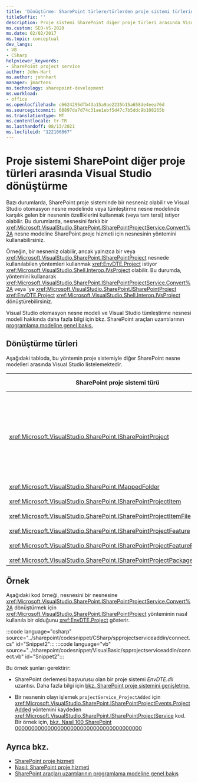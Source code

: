 ```yaml
---
title: 'Dönüştürme: SharePoint türlere/türlerden proje sistemi türlerine dönüştürme'
titleSuffix: ''
description: Proje sistemi SharePoint diğer proje türleri arasında Visual Studio dönüştürme. Dönüştürülecek türlerin ayrıntılarının yer alan bir listeye bakın.
ms.custom: SEO-VS-2020
ms.date: 02/02/2017
ms.topic: conceptual
dev_langs:
- VB
- CSharp
helpviewer_keywords:
- SharePoint project service
author: John-Hart
ms.author: johnhart
manager: jmartens
ms.technology: sharepoint-development
ms.workload:
- office
ms.openlocfilehash: c6624295dfb43a15a9ae2235b15a658de4eea76d
ms.sourcegitcommit: 68897da7d74c31ae1ebf5d47c7b5ddc9b108265b
ms.translationtype: MT
ms.contentlocale: tr-TR
ms.lasthandoff: 08/13/2021
ms.locfileid: "122106867"
---
```

# <a name="convert-between-sharepoint-project-system-types-and-other-visual-studio-project-types"></a>Proje sistemi SharePoint diğer proje türleri arasında Visual Studio dönüştürme
  Bazı durumlarda, SharePoint proje sisteminde bir nesneniz olabilir ve Visual Studio otomasyon nesne modelinde veya tümleştirme nesne modelinde karşılık gelen bir nesnenin özelliklerini kullanmak (veya tam tersi) istiyor olabilir. Bu durumlarda, nesnesini farklı bir <xref:Microsoft.VisualStudio.SharePoint.ISharePointProjectService.Convert%2A> nesne modeline SharePoint proje hizmeti için nesnesinin yöntemini kullanabilirsiniz.

 Örneğin, bir nesneniz olabilir, ancak yalnızca bir veya <xref:Microsoft.VisualStudio.SharePoint.ISharePointProject> nesnede kullanılabilen yöntemleri kullanmak <xref:EnvDTE.Project> istiyor <xref:Microsoft.VisualStudio.Shell.Interop.IVsProject> olabilir. Bu durumda, yöntemini kullanarak <xref:Microsoft.VisualStudio.SharePoint.ISharePointProjectService.Convert%2A> veya 'ye <xref:Microsoft.VisualStudio.SharePoint.ISharePointProject> <xref:EnvDTE.Project> <xref:Microsoft.VisualStudio.Shell.Interop.IVsProject> dönüştürebilirsiniz.

 Visual Studio otomasyon nesne modeli ve Visual Studio tümleştirme nesnesi modeli hakkında daha fazla bilgi için bkz. SharePoint araçları uzantılarının [programlama modeline genel bakış.](../sharepoint/overview-of-the-programming-model-of-sharepoint-tools-extensions.md)

## <a name="types-of-conversions"></a>Dönüştürme türleri
 Aşağıdaki tabloda, bu yöntemin proje sistemiyle diğer SharePoint nesne modelleri arasında Visual Studio listelemektedir.

|SharePoint proje sistemi türü|Otomasyon ve tümleştirme nesnesi modellerinde karşılık gelen türler|
|------------------------------------|-------------------------------------------------------------------------|
|<xref:Microsoft.VisualStudio.SharePoint.ISharePointProject>|<xref:EnvDTE.Project><br /><br /> veya<br /><br /> Proje için temel Visual Studio com nesnesi tarafından uygulanan tümleştirme nesne modelinde herhangi bir arabirim. Bu arabirimler <xref:Microsoft.VisualStudio.Shell.Interop.IVsHierarchy> , <xref:Microsoft.VisualStudio.Shell.Interop.IVsProject> (veya türetilmiş bir arabirim) ve <xref:Microsoft.VisualStudio.Shell.Interop.IVsBuildPropertyStorage> içerir. Projeler tarafından uygulanan ana arabirimlerin listesi için bkz. [model Project bileşenleri.](../extensibility/internals/project-model-core-components.md)|
|<xref:Microsoft.VisualStudio.SharePoint.IMappedFolder><br /><br /> <xref:Microsoft.VisualStudio.SharePoint.ISharePointProjectItem><br /><br /> <xref:Microsoft.VisualStudio.SharePoint.ISharePointProjectItemFile><br /><br /> <xref:Microsoft.VisualStudio.SharePoint.ISharePointProjectFeature><br /><br /> <xref:Microsoft.VisualStudio.SharePoint.ISharePointProjectFeatureResourceFile><br /><br /> <xref:Microsoft.VisualStudio.SharePoint.ISharePointProjectPackage>|<xref:EnvDTE.ProjectItem><br /><br /> veya<br /><br /> Onu <xref:System.UInt32> içeren içinde proje üyesini tanımlayan bir değer (VSITEMID olarak da <xref:Microsoft.VisualStudio.Shell.Interop.IVsHierarchy> denir). Bu değer bazı yöntemlerin *itemid* parametresine <xref:Microsoft.VisualStudio.Shell.Interop.IVsHierarchy> geçirebilirsiniz.|

## <a name="example"></a>Örnek
 Aşağıdaki kod örneği, nesnesini bir nesnesine <xref:Microsoft.VisualStudio.SharePoint.ISharePointProjectService.Convert%2A> dönüştürmek için <xref:Microsoft.VisualStudio.SharePoint.ISharePointProject> yönteminin nasıl kullanıla bir olduğunu <xref:EnvDTE.Project> gösterir.

:::code language="csharp" source="../sharepoint/codesnippet/CSharp/spprojectserviceaddin/connect.cs" id="Snippet2":::
:::code language="vb" source="../sharepoint/codesnippet/VisualBasic/spprojectserviceaddin/connect.vb" id="Snippet2":::

 Bu örnek şunları gerektirir:

- SharePoint derlemesi başvurusu olan bir proje sistemi *EnvDTE.dll* uzantısı. Daha fazla bilgi için [bkz. SharePoint proje sistemini genişletme.](../sharepoint/extending-the-sharepoint-project-system.md)

- Bir nesnenin olayı işlemek `projectService_ProjectAdded` için <xref:Microsoft.VisualStudio.SharePoint.ISharePointProjectEvents.ProjectAdded> yöntemini kaydeden <xref:Microsoft.VisualStudio.SharePoint.ISharePointProjectService> kod. Bir örnek için, [bkz. Nasıl 100 SharePoint 000000000000000000000000000000000000000](../sharepoint/how-to-create-a-sharepoint-project-extension.md)

## <a name="see-also"></a>Ayrıca bkz.

- [SharePoint proje hizmeti](../sharepoint/using-the-sharepoint-project-service.md)
- [Nasıl: SharePoint proje hizmeti](../sharepoint/how-to-retrieve-the-sharepoint-project-service.md)
- [SharePoint araçları uzantılarının programlama modeline genel bakış](../sharepoint/overview-of-the-programming-model-of-sharepoint-tools-extensions.md)
